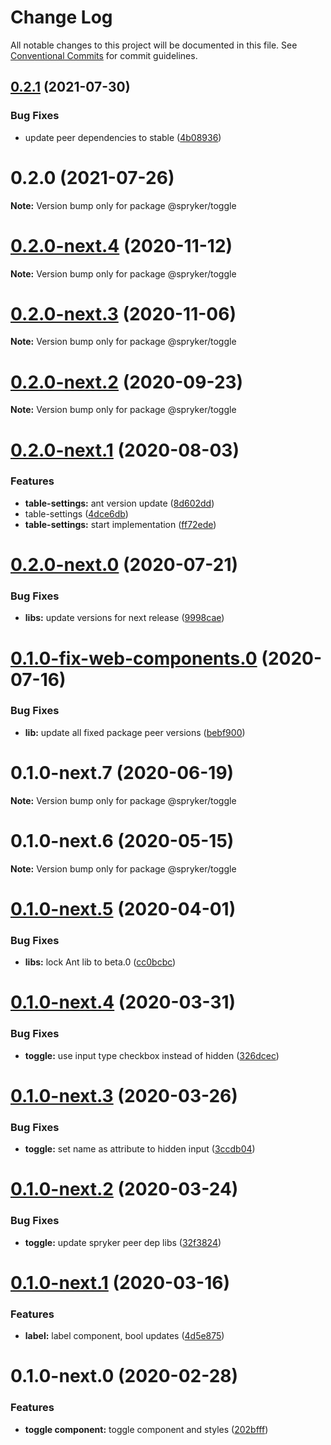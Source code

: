 # Change Log

All notable changes to this project will be documented in this file.
See [Conventional Commits](https://conventionalcommits.org) for commit guidelines.

## [0.2.1](https://github.com/spryker/ui-components/compare/@spryker/toggle@0.2.0...@spryker/toggle@0.2.1) (2021-07-30)


### Bug Fixes

* update peer dependencies to stable ([4b08936](https://github.com/spryker/ui-components/commit/4b0893691360cf4bd66935aed24873266c98c4e4))





# 0.2.0 (2021-07-26)

**Note:** Version bump only for package @spryker/toggle





# [0.2.0-next.4](https://github.com/spryker/ui-components/compare/@spryker/toggle@0.2.0-next.3...@spryker/toggle@0.2.0-next.4) (2020-11-12)

**Note:** Version bump only for package @spryker/toggle





# [0.2.0-next.3](https://github.com/spryker/ui-components/compare/@spryker/toggle@0.2.0-next.2...@spryker/toggle@0.2.0-next.3) (2020-11-06)

**Note:** Version bump only for package @spryker/toggle





# [0.2.0-next.2](https://github.com/spryker/ui-components/compare/@spryker/toggle@0.2.0-next.1...@spryker/toggle@0.2.0-next.2) (2020-09-23)

**Note:** Version bump only for package @spryker/toggle





# [0.2.0-next.1](https://github.com/spryker/ui-components/compare/@spryker/toggle@0.2.0-next.0...@spryker/toggle@0.2.0-next.1) (2020-08-03)


### Features

* **table-settings:** ant version update ([8d602dd](https://github.com/spryker/ui-components/commit/8d602dd90d90ea6e1be316bf12511a0b636b6864))
* table-settings ([4dce6db](https://github.com/spryker/ui-components/commit/4dce6dbfc046ad6fa72e072222868183b217390c))
* **table-settings:** start implementation ([ff72ede](https://github.com/spryker/ui-components/commit/ff72edefb0b79c9573ba3d8daaffb51a9b431cb5))





# [0.2.0-next.0](https://github.com/spryker/ui-components/compare/@spryker/toggle@0.2.0-fix-web-components.0...@spryker/toggle@0.2.0-next.0) (2020-07-21)


### Bug Fixes

* **libs:** update versions for next release ([9998cae](https://github.com/spryker/ui-components/commit/9998cae9b2ab631607c0d33fa546363313bfd6aa))





# [0.1.0-fix-web-components.0](https://github.com/spryker/ui-components/compare/@spryker/toggle@0.1.0-next.7...@spryker/toggle@0.1.0-fix-web-components.0) (2020-07-16)


### Bug Fixes

* **lib:** update all fixed package peer versions ([bebf900](https://github.com/spryker/ui-components/commit/bebf900c4867617f4dd0032a554037827ecdbda6))





# 0.1.0-next.7 (2020-06-19)

**Note:** Version bump only for package @spryker/toggle





# 0.1.0-next.6 (2020-05-15)

**Note:** Version bump only for package @spryker/toggle





# [0.1.0-next.5](https://github.com/spryker/ui-components/compare/@spryker/toggle@0.1.0-next.4...@spryker/toggle@0.1.0-next.5) (2020-04-01)


### Bug Fixes

* **libs:** lock Ant lib to beta.0 ([cc0bcbc](https://github.com/spryker/ui-components/commit/cc0bcbc133e8322cdd23cd7ac60acd398386a3e3))





# [0.1.0-next.4](https://github.com/spryker/ui-components/compare/@spryker/toggle@0.1.0-next.3...@spryker/toggle@0.1.0-next.4) (2020-03-31)


### Bug Fixes

* **toggle:** use input type checkbox instead of hidden ([326dcec](https://github.com/spryker/ui-components/commit/326dcecb5048d8ebfd8afe8aa0f58b185bcff70f))





# [0.1.0-next.3](https://github.com/spryker/ui-components/compare/@spryker/toggle@0.1.0-next.2...@spryker/toggle@0.1.0-next.3) (2020-03-26)


### Bug Fixes

* **toggle:** set name as attribute to hidden input ([3ccdb04](https://github.com/spryker/ui-components/commit/3ccdb0458a36f779e7c548c3164906ef7651e880))





# [0.1.0-next.2](https://github.com/spryker/ui-components/compare/@spryker/toggle@0.1.0-next.1...@spryker/toggle@0.1.0-next.2) (2020-03-24)


### Bug Fixes

* **toggle:** update spryker peer dep libs ([32f3824](https://github.com/spryker/ui-components/commit/32f382478a4a11fc21051c3faa2de70642a68371))





# [0.1.0-next.1](https://github.com/spryker/ui-components/compare/@spryker/toggle@0.1.0-next.0...@spryker/toggle@0.1.0-next.1) (2020-03-16)


### Features

* **label:** label component, bool updates ([4d5e875](https://github.com/spryker/ui-components/commit/4d5e8757009faa5fa2b4546b0061508b2c5725f0))





# 0.1.0-next.0 (2020-02-28)


### Features

* **toggle component:** toggle component and styles ([202bfff](https://github.com/spryker/ui-components/commit/202bfffc001278b2371e84d29b7dd8805b584f73))
